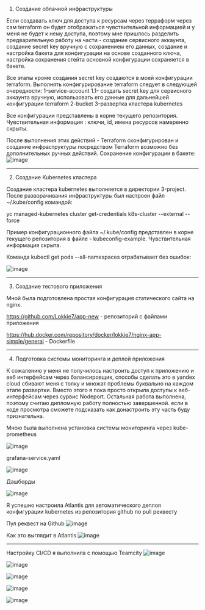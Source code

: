   1. Создание облачной инфраструктуры

  Если создавать ключ для доступа к ресурсам через терраформ через сам terraform он будет отображаться чувствительной информацией и у меня не будет к нему доступа, поэтому мне пришлось разделить предварительную работу на части - создание сервисного аккаунта, создание secret key вручную с сохранением его данных, создание и настройка бакета для конфигурации на основе созданного ключа, настройка сохранения стейта основной конфигурации сохраняется в бакете.

  Все этапы кроме создания secret key создаются в моей конфигурации terraform.
  Выполнять конфигурирование terraform следует в следующей очередности:
  1-service-account
    1.1- создать secret key для сервисного аккаунта вручную, использовать его данные для дальнейшей конфигурации terraform
  2-bucket
  3-развертка кластера kubernetes

  Все конфигурации представлены в корне текущего репозитория. Чувствительная информация : ключи, id, имена ресурсов намеренно скрыты.

  После выполнения этих действий - Terraform сконфигурирован и создание инфраструктуры посредством Terraform возможно без дополнительных ручных действий.
Сохранение конфигурации в бакете: 
![image](https://github.com/user-attachments/assets/fe4cdf3f-dcce-4472-947f-ace939be44db)

---
2. Создание Kubernetes кластера

Создание кластера kubernetes выполняется в директории 3-project. После разворачивания инфраструктуры был настроен файл ~/.kube/config командой:

yc managed-kubernetes cluster get-credentials k8s-cluster --external --force

Пример конфигурационного файла ~/.kube/config представлен в корне текущего репозитория в файле - kubeconfig-example. Чувствительная информация скрыта.

Команда kubectl get pods --all-namespaces отрабатывает без ошибок:

![image](https://github.com/user-attachments/assets/1be3c3cf-9d00-4462-afb5-687362d78d88)

---
3. Создание тестового приложения

Мной была подготовлена простая конфигурация статического сайта на nginx.

https://github.com/Lokkie7/app-new - репозиторий с файлами приложения

https://hub.docker.com/repository/docker/lokkie7/nginx-app-simple/general - Dockerfile

---
4. Подготовка cистемы мониторинга и деплой приложения

К сожалению у меня не получилось настроить доступ к приложению и веб интерфейсам через балансировщик, способы сделать это в yandex cloud сбивают меня с толку и множат проблемы буквально на каждом этапе развертки.
Вместо этого я пока просто открыла доступы к веб-интерфейсам через сурвис Nodeport.
Остальная работа выполнена, поэтому считаю дипломную работу полностью завершенной. если в ходе просмотра сможете подсказать как донастроить эту часть буду признательна.

Мною была выполнена установка системы мониторинга через kube-prometheus

![image](https://github.com/user-attachments/assets/602b4b37-a4cd-4f7d-9ad8-d9d515ec7ad0)

grafana-service.yaml

![image](https://github.com/user-attachments/assets/fbc48e59-5784-4a0d-83ab-a1ecdea5bce0)

Дашборды

![image](https://github.com/user-attachments/assets/30999446-7354-4d59-8d1c-99b32c4b6a09)

Я успешно настроила Atlantis для автоматического деплоя конфигурации kubernetes из репозитория github по pull реквесту

Пул реквест на Github
![image](https://github.com/user-attachments/assets/61c7c0de-206d-4be5-91fa-f6cef48f2b6f)

Как это выглядит в Atlantis
![image](https://github.com/user-attachments/assets/55ba39d4-68f4-4863-b485-0aad714e56ba)

---

Настройку CI/CD я выполнила с помощью Teamcity
![image](https://github.com/user-attachments/assets/68fef964-dd5e-4b77-86bf-e0a434521417)

![image](https://github.com/user-attachments/assets/9d310877-a4c1-45c5-a8bd-58c4243e3a05)

![image](https://github.com/user-attachments/assets/00c6a472-7d5d-45ea-952f-1a4fa4045e03)

![image](https://github.com/user-attachments/assets/3387f680-0543-466d-8b57-6e68a8baf619)

![image](https://github.com/user-attachments/assets/ce05a3b8-9800-4ea5-ac8a-4d92dea77668)
